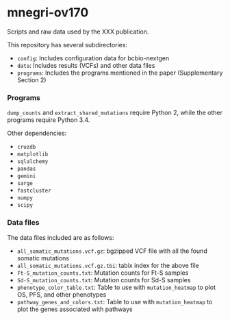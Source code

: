 mnegri-ov170
============

Scripts and raw data used by the XXX publication.

This repository has several subdirectories:

- ``config``: Includes configuration data for bcbio-nextgen
- ``data``: Includes results (VCFs) and other data files
- ``programs``: Includes the programs mentioned in the paper (Supplementary Section 2)

### Programs

``dump_counts`` and ``extract_shared_mutations`` require Python 2, while the other programs require Python 3.4.

Other dependencies:

- ``cruzdb``
- ``matplotlib``
- ``sqlalchemy``
- ``pandas``
- ``gemini``
- ``sarge``
- ``fastcluster``
- ``numpy``
- ``scipy``

### Data files

The data files included are as follows:

- ``all_somatic_mutations.vcf.gz``: bgzipped VCF file with all the found somatic mutations
- ``all_somatic_mutations.vcf.gz.tbi``: tabix index for the above file
- ``Ft-S_mutation_counts.txt``: Mutation counts for Ft-S samples
- ``Sd-S_mutation_counts.txt``: Mutation counts for Sd-S samples
- ``phenotype_color_table.txt``: Table to use with ``mutation_heatmap`` to plot OS, PFS, and other phenotypes
- ``pathway_genes_and_colors.txt``: Table to use with ``mutation_heatmap`` to plot the genes associated with pathways
